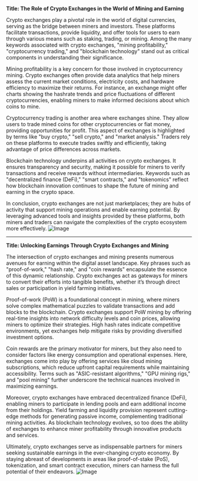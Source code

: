 **Title: The Role of Crypto Exchanges in the World of Mining and Earning**

Crypto exchanges play a pivotal role in the world of digital currencies, serving as the bridge between miners and investors. These platforms facilitate transactions, provide liquidity, and offer tools for users to earn through various means such as staking, trading, or mining. Among the many keywords associated with crypto exchanges, "mining profitability," "cryptocurrency trading," and "blockchain technology" stand out as critical components in understanding their significance.

Mining profitability is a key concern for those involved in cryptocurrency mining. Crypto exchanges often provide data analytics that help miners assess the current market conditions, electricity costs, and hardware efficiency to maximize their returns. For instance, an exchange might offer charts showing the hashrate trends and price fluctuations of different cryptocurrencies, enabling miners to make informed decisions about which coins to mine.

Cryptocurrency trading is another area where exchanges shine. They allow users to trade mined coins for other cryptocurrencies or fiat money, providing opportunities for profit. This aspect of exchanges is highlighted by terms like "buy crypto," "sell crypto," and "market analysis." Traders rely on these platforms to execute trades swiftly and efficiently, taking advantage of price differences across markets.

Blockchain technology underpins all activities on crypto exchanges. It ensures transparency and security, making it possible for miners to verify transactions and receive rewards without intermediaries. Keywords such as "decentralized finance (DeFi)," "smart contracts," and "tokenomics" reflect how blockchain innovation continues to shape the future of mining and earning in the crypto space.

In conclusion, crypto exchanges are not just marketplaces; they are hubs of activity that support mining operations and enable earning potential. By leveraging advanced tools and insights provided by these platforms, both miners and traders can navigate the complexities of the crypto ecosystem more effectively. ![Image](https://github.com/user-attachments/assets/057c907c-805e-4310-a052-f5031067f3de)

---

**Title: Unlocking Earnings Through Crypto Exchanges and Mining**

The intersection of crypto exchanges and mining presents numerous avenues for earning within the digital asset landscape. Key phrases such as "proof-of-work," "hash rate," and "coin rewards" encapsulate the essence of this dynamic relationship. Crypto exchanges act as gateways for miners to convert their efforts into tangible benefits, whether it’s through direct sales or participation in yield farming initiatives.

Proof-of-work (PoW) is a foundational concept in mining, where miners solve complex mathematical puzzles to validate transactions and add blocks to the blockchain. Crypto exchanges support PoW mining by offering real-time insights into network difficulty levels and coin prices, allowing miners to optimize their strategies. High hash rates indicate competitive environments, yet exchanges help mitigate risks by providing diversified investment options.

Coin rewards are the primary motivator for miners, but they also need to consider factors like energy consumption and operational expenses. Here, exchanges come into play by offering services like cloud mining subscriptions, which reduce upfront capital requirements while maintaining accessibility. Terms such as "ASIC-resistant algorithms," "GPU mining rigs," and "pool mining" further underscore the technical nuances involved in maximizing earnings.

Moreover, crypto exchanges have embraced decentralized finance (DeFi), enabling miners to participate in lending pools and earn additional income from their holdings. Yield farming and liquidity provision represent cutting-edge methods for generating passive income, complementing traditional mining activities. As blockchain technology evolves, so too does the ability of exchanges to enhance miner profitability through innovative products and services.

Ultimately, crypto exchanges serve as indispensable partners for miners seeking sustainable earnings in the ever-changing crypto economy. By staying abreast of developments in areas like proof-of-stake (PoS), tokenization, and smart contract execution, miners can harness the full potential of their endeavors. ![Image](https://github.com/user-attachments/assets/057c907c-805e-4310-a052-f5031067f3de)